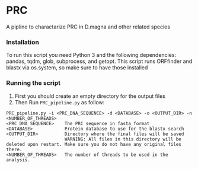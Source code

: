 # PRC
A pipline to charactarize PRC in D.magna and other related species
### Installation
To run this script you need Python 3 and the following dependencies: pandas, tqdm, glob, subprocess, and getopt. 
This script runs ORFfinder and blastx via os.system, so make sure to have those installed
### Running the script
1. First you should create an empty directory for the output files
2. Then Run `PRC_pipeline.py` as follow:
```
PRC_pipeline.py -i <PRC_DNA_SEQUENCE> -d <DATABASE> -o <OUTPUT_DIR> -n <NUMBER_OF_THREADS>
<PRC_DNA_SEQUENCE>    The PRC sequence in fasta format
<DATABASE>            Protein database to use for the blastx search
<OUTPUT_DIR>          Directory where the final files will be saved
                      WARNING: All files in this directory will be deleted upon restart. Make sure you do not have any original files there.
<NUMBER_OF_THREADS>   The number of threads to be used in the analysis.
```
